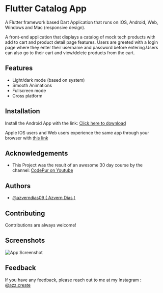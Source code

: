
# Flutter Catalog App

A Flutter framework based Dart Application that runs on IOS, Android, Web, Windows and Mac (responsive design).

A front-end application that displays a catalog of mock tech products with add to cart and product detail page features.
Users are greeted with a login page where they enter their username and password before entering.Users can also go to their cart and view/delete products from the cart.

## Features

- Light/dark mode (based on system)
- Smooth Animations
- Fullscreen mode
- Cross platform



## Installation

Install the Android App with the link: [Click here to download](https://drive.google.com/file/d/1hSd6bj06hUfd4NIpviaa2ulDNJisv4nz/view?usp=sharing)

Apple IOS users and Web users experience the same app through your browser with [this link](https://catalogapp1615.netlify.app/)
    
## Acknowledgements

 - This Project was the result of an awesome 30 day course by the channel: [CodePur on Youtube](https://www.youtube.com/channel/UCFTM1FGjZSkoSPDZgtbp7hA)



## Authors

- [@azverndias09 ( Azvern Dias )](https://github.com/azverndias09)


## Contributing

Contributions are always welcome!







## Screenshots

![App Screenshot](https://via.placeholder.com/468x300?text=App+Screenshot+Here)


## Feedback

If you have any feedback, please reach out to me at my Instagram : [@azz.create](https://www.instagram.com/azz.create/)

